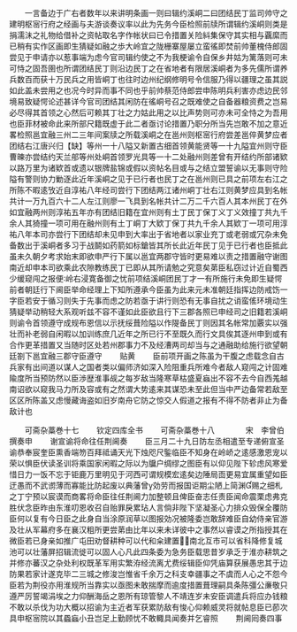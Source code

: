 <!-- { "loadSidebar": true } -->
　　一言备边于广右者数年以来讲明条画一则曰辑约溪峒二曰团结民丁监司帅守之建明枢宻行府之经画与夫游谈奏议率以此为先务今臣检照前牍所谓辑约溪峒则类是捐濡沬之礼物给借补之资帖取名字作帐状曰已令措置关险紏集保守其实相与覊縻而已稍有实作区画即生猜疑如融之歩大岭宜之陇栅寨屋屡立蛮徭即焚前帅董槐侍郎固尝见于申请亦以惹事端为虑今官司辑约使之不为我梗谕令自保乡井姑为篱落则可未可恃之固吾圉也所谓团结民丁则沿边民丁之在省地者有限居溪峒者为多先儒所谓养兵数百而获十万民兵之用皆峒丁也往时边州纪纲修明号令信服乃得以疆理之虽其説如此盖未尝用之也况今时异而事不同也乎前帅蔡范侍郎尝申陈明兵利害亦虑边民邻境易致疑愕论述甚详今官司团结其闲防在徭峒号召之既难使之自备器粮资费之岂易必尽得其首领之心然后可赖其丁壮之力姑此用之以比声势则可亦未可全恃之为吾用也臣菲材被命此来所部尺籍既虚于此二者亟讨论措置乃职分所当先岂敢不加之意近畧检照邕宜融三州二三年间案牍之所载溪峒之在邕州则枢宻行府尝差邕倅黄梦应者团结右江唐兴归【缺】等州一十八隘又新置古细首领黄能贤等一十九隘宜州则守臣曹暕亦尝结约天兰郍等州处峒首领罗光具等一十二处融州则差曾有开结约所部诸欵以路万里为诸欵首或遗以银牌盐锦或假以资帖名目或与之结立盟誓谕以无事则守险隘有警则协力勦逐此近年溪峒之见于已行者也民丁之在邕州则已具之前项左右江之所陈不暇逺攷近自淳祐八年经司尝行下团结两江诸州峒丁壮右江则黄梦应具到名帐共计一万九百六十二人左江则廖一飞具到名帐共计二万二千六百人其本州民丁在外如宜融两州则淳祐五年亦有团结旧籍在宜州则有土丁民丁保丁义丁义效撞丁共九千余人其猗撞一项可用在融州则有土丁峒丁大欵丁保丁共九千余人其欵丁一项可用淳祐八年本司亦尝行下团结却未见申到大率出于省地者以家业充丁或老弱或冗杂未免备数出于溪峒者多习于战鬬如药箭如标鎗皆其所长此近年民丁见于已行者也臣抵此虽未久朝夕考求始末即欲申严行下属以邕宜两郡守皆时更易难以责之措置融守谢图南近却申本司欲乘此农隙教练民丁已即从其所请勉之究意矣苐臣私窃过计近自蜀西少缓窥闯之报便岭右浸寛备御之忧前项结溪峒团民丁才一有所施行未免即生疑愕前者朝廷行下阃臣举命经理上下知所遵承今臣虽为此来元未准朝廷指挥边防戒饬一字臣若安于循习则失于先事而虑之防若亟于讲行则恐有无事自扰之诮蛮傜环境动生猜疑举动稍轻大系观听兹不容不谨如此臣欲且行下三郡各照已申经司之旧籍若溪峒则谕令首领遵守成规布恩信以示抚绥葺险隘以作隄备民丁则因其名帐常加覈实以强壮而补老弱自闲暇以加训练庶几近年之所已行不至既久而行文具俟其逐州申到或有合作更革措置又当随时区处若州郡事力不及经漕两司却当与之通融助给施行欲望朝廷劄下邕宜融三郡守臣遵守
　　贴黄
　　臣前项开画之陈虽为干腹之虑载念自古兵家有出间道以谋人之国者类以偏师济如深入险阻重兵所难今者敌人窥闯之计固难隃度所当预防然以臣渉歴淮事觇之每岁敌当隆寒草枯盛夏蝱出不容不去今自西羗越南诏欲以窥我马力所及容或有之然谓大势逺来其谋恐未至此但当中严边备常若敌至区区所陈盖又虑慢藏诲盗如旧岁南舟它防之惊交人假道之报有不得不防者非止为备敌计也











　　可斋杂藁巻十七
　　钦定四库全书
　　可斋杂藁巻十八　　　　宋　李曾伯　撰奏申
　　谢宣谕将命往任荆阃奏
　　臣三月二十九日防左丞相遣至专递俯宣圣谕恭奉宸奎臣熏香端笏百拜祗诵天光下烛咫尺鍳临臣不知身在岭峤之逺感激恩宠以荣以惧臣伏读圣训将乘国家闲暇之际以为牖户绸缪之图臣有以仰见陛下轸虑风寒爱惜日力一饭不忘于钜鹿万里明见于河西可谓规模宏逺矣边陲局靣更易宜属重望如臣迂愚而不武谫薄而寡能比防起废以典藩曾効劳而报国讵期尘陋上简渊赐之细札之丁宁预以宸谟而商畧将命臣往任荆阃力加整顿且俾臣奋志任责臣闻命震栗虑弗克胜伏念臣昨由东淮叨恩收召自贻罪戾累玷人言倘非陛下坚凝圣心力排众毁保全覆防臣何以复有今日臣之此身自当涂原润草以图报効况被隆委岂敢辞难臣自幼侍亲官游及壮从军幕府多在襄汉粗所更尝苐由比年以来未详彼中之事然以睿谟之所指授其在微臣若已身亲如推广屯田劝督耕种可以代和籴建置南北互市可以省科降修复城池可以壮藩屏招辑流徙可以固人心凡此四条委为急务臣载思昔岁承乏于淮亦耕筑之并修亦蕃汉之杂处利权既革军用实繁洊经流离尤费绥辑臣仰凭庙算获展愚忠其于边防果若家计遂克毕二三城之修浚岂惟省千余万之科支幸疆事之不虞而人心之不怨今臣若为荆役亦用淮规所当靠实以亟图未敢揣摩而逾度措置葺理嗣具条陈彊公亷敬只遵严厉誓竭涓埃之力仰酬海岳之恩所有琼管黎人不靖连岁未安臣调遣兵将应办钱粮不敢以杀伐为功大概以招谕为主近者军获累防敌有悛心仰赖威灵将就帖息臣已莭次具申枢宻院以其蟁蝱小丑岂足上勤顾忧不敢輙具闻奏并乞睿照
　　荆阃囘奏四事
